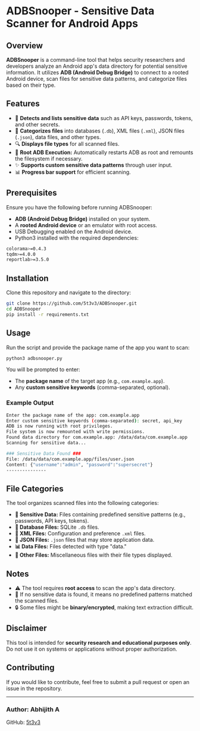 # ADBSnooper - Sensitive Data Scanner for Android Apps

## Overview
**ADBSnooper** is a command-line tool that helps security researchers and developers analyze an Android app's data directory for potential sensitive information. It utilizes **ADB (Android Debug Bridge)** to connect to a rooted Android device, scan files for sensitive data patterns, and categorize files based on their type.

## Features
- 🚀 **Detects and lists sensitive data** such as API keys, passwords, tokens, and other secrets.
- 📂 **Categorizes files** into databases (`.db`), XML files (`.xml`), JSON files (`.json`), data files, and other types.
- 🔍 **Displays file types** for all scanned files.
- 🔑 **Root ADB Execution:** Automatically restarts ADB as root and remounts the filesystem if necessary.
- ✨ **Supports custom sensitive data patterns** through user input.
- 📊 **Progress bar support** for efficient scanning.

## Prerequisites
Ensure you have the following before running ADBSnooper:

- **ADB (Android Debug Bridge)** installed on your system.
- A **rooted Android device** or an emulator with root access.
- USB Debugging enabled on the Android device.
- Python3 installed with the required dependencies:
```sh
colorama>=0.4.3
tqdm>=4.0.0
reportlab>=3.5.0
```
## Installation

Clone this repository and navigate to the directory:

```sh
git clone https://github.com/5t3v3/ADBSnooper.git
cd ADBSnooper
pip install -r requirements.txt
```

## Usage

Run the script and provide the package name of the app you want to scan:

```sh
python3 adbsnooper.py
```

You will be prompted to enter:
- The **package name** of the target app (e.g., `com.example.app`).
- Any **custom sensitive keywords** (comma-separated, optional).

### Example Output
```sh
Enter the package name of the app: com.example.app
Enter custom sensitive keywords (comma-separated): secret, api_key
ADB is now running with root privileges.
File system is now remounted with write permissions.
Found data directory for com.example.app: /data/data/com.example.app
Scanning for sensitive data...

### Sensitive Data Found ###
File: /data/data/com.example.app/files/user.json
Content: {"username":"admin", "password":"supersecret"}
---------------
```

## File Categories

The tool organizes scanned files into the following categories:

- **🔐 Sensitive Data:** Files containing predefined sensitive patterns (e.g., passwords, API keys, tokens).
- **📁 Database Files:** SQLite `.db` files.
- **📜 XML Files:** Configuration and preference `.xml` files.
- **📄 JSON Files:** `.json` files that may store application data.
- **📊 Data Files:** Files detected with type "data."
- **📂 Other Files:** Miscellaneous files with their file types displayed.

## Notes

- ⚠️ The tool requires **root access** to scan the app's data directory.
- 🔎 If no sensitive data is found, it means no predefined patterns matched the scanned files.
- 🔒 Some files might be **binary/encrypted**, making text extraction difficult.

## Disclaimer

This tool is intended for **security research and educational purposes only**. Do not use it on systems or applications without proper authorization.

## Contributing

If you would like to contribute, feel free to submit a pull request or open an issue in the repository.

---
### Author: Abhijith A
GitHub: [5t3v3](https://github.com/5t3v3)
